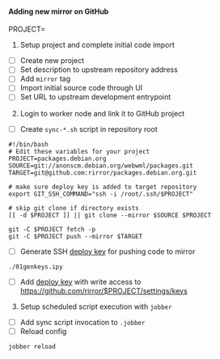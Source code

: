 #### Adding new mirror on GitHub

PROJECT=

1. Setup project and complete initial code import

* [ ] Create new project
* [ ] Set description to upstream repository address
* [ ] Add `mirror` tag
* [ ] Import initial source code through UI
* [ ] Set URL to upstream development entrypoint

2. Login to worker node and link it to GitHub project

* [ ] Create `sync-*.sh` script in repository root
```
#!/bin/bash
# Edit these variables for your project
PROJECT=packages.debian.org
SOURCE=git://anonscm.debian.org/webwml/packages.git
TARGET=git@github.com:rirror/packages.debian.org.git

# make sure deploy key is added to target repository
export GIT_SSH_COMMAND="ssh -i /root/.ssh/$PROJECT"

# skip git clone if directory exists
[[ -d $PROJECT ]] || git clone --mirror $SOURCE $PROJECT

git -C $PROJECT fetch -p
git -C $PROJECT push --mirror $TARGET
```

* [ ] Generate SSH [deploy key] for pushing code to mirror
```
./01genkeys.ipy
```
* [ ] Add [deploy key] with write access to https://github.com/rirror/$PROJECT/settings/keys

[deploy key]: https://developer.github.com/v3/guides/managing-deploy-keys/#deploy-keys

3. Setup scheduled script execution with `jobber`

* [ ] Add sync script invocation to `.jobber`
* [ ] Reload config
```
jobber reload
```
